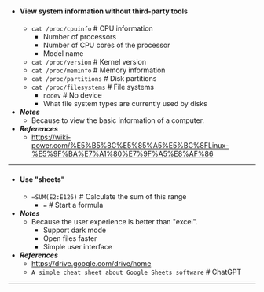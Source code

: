 - #### View system information without third-party tools
    - `cat /proc/cpuinfo` # CPU information
        - Number of processors
        - Number of CPU cores of the processor
        - Model name
    - `cat /proc/version` # Kernel version
    - `cat /proc/meminfo` # Memory information
    - `cat /proc/partitions` # Disk partitions
    - `cat /proc/filesystems` # File systems
        - `nodev` # No device
        - What file system types are currently used by disks
- ***Notes***
    - Because to view the basic information of a computer.
- ***References***
    - https://wiki-power.com/%E5%B5%8C%E5%85%A5%E5%BC%8FLinux-%E5%9F%BA%E7%A1%80%E7%9F%A5%E8%AF%86
- ---
- #### Use "sheets"
    - `=SUM(E2:E126)` # Calculate the sum of this range
        - `=` # Start a formula
- ***Notes***
    - Because the user experience is better than "excel".
        - Support dark mode
        - Open files faster
        - Simple user interface
- ***References***
    - https://drive.google.com/drive/home
    - `A simple cheat sheet about Google Sheets software` # ChatGPT
- ---
